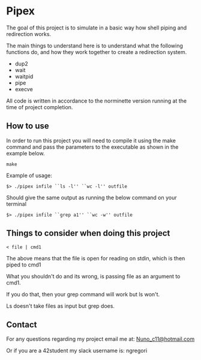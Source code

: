 # Pipex

The goal of this project is to simulate in a basic way how shell piping and redirection works.

The main things to understand here is to understand what the following functions do, and how they work together to create a redirection system.

* dup2
* wait
* waitpid
* pipe
* execve

All code is written in accordance to the norminette version running at the time of project completion.

## How to use
In order to run this project you will need to compile it using the make command and pass the parameters to the executable as shown in the example below.

```
make
```

Example of usage:

```
$> ./pipex infile ``ls -l'' ``wc -l'' outfile
```

Should give the same output as running the below command on your terminal

```
$> ./pipex infile ``grep a1'' ``wc -w'' outfile
```

## Things to consider when doing this project

```
< file | cmd1
```

The above means that the file is open for reading on stdin, which is then piped to cmd1

What you shouldn't do and its wrong, is passing file as an argument to cmd1.

If you do that, then your grep command will work but ls won't.

Ls doesn't take files as input but grep does.

## Contact

For any questions regarding my project email me at: Nuno_c11@hotmail.com

Or if you are a 42student my slack username is: ngregori
